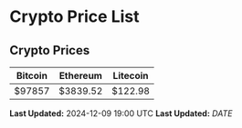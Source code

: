 # Crypto Price List

## Crypto Prices
| Bitcoin | Ethereum | Litecoin |
| ------- | -------- | -------- |
| $97857 | $3839.52 | $122.98 |
**Last Updated:** 2024-12-09 19:00 UTC
**Last Updated:** $DATE$
